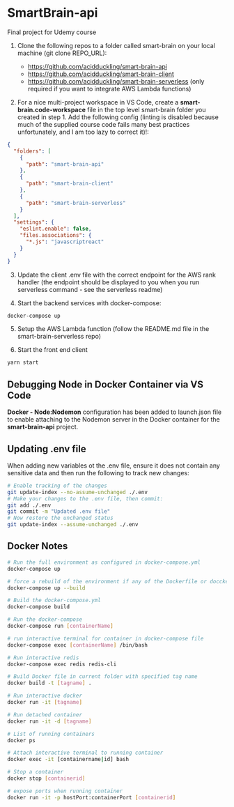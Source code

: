 # SmartBrain-api

Final project for Udemy course

1.  Clone the following repos to a folder called smart-brain on your local machine (git clone REPO_URL):

    - https://github.com/acidduckling/smart-brain-api
    - https://github.com/acidduckling/smart-brain-client
    - https://github.com/acidduckling/smart-brain-serverless (only required if you want to integrate AWS Lambda functions)

2.  For a nice multi-project workspace in VS Code, create a **smart-brain.code-workspace** file in the top level smart-brain folder you created in step 1. Add the following config (linting is disabled because much of the supplied course code fails many best practices unfortunately, and I am too lazy to correct it)!:

```json
{
  "folders": [
    {
      "path": "smart-brain-api"
    },
    {
      "path": "smart-brain-client"
    },
    {
      "path": "smart-brain-serverless"
    }
  ],
  "settings": {
    "eslint.enable": false,
    "files.associations": {
      "*.js": "javascriptreact"
    }
  }
}
```

3.  Update the client .env file with the correct endpoint for the AWS rank handler (the endpoint should be displayed to you when you run serverless command - see the serverless readme)

4.  Start the backend services with docker-compose:

```bash
docker-compose up
```

5.  Setup the AWS Lambda function (follow the README.md file in the smart-brain-serverless repo)

6.  Start the front end client

```bash
yarn start
```

## Debugging Node in Docker Container via VS Code

**Docker - Node:Nodemon** configuration has been added to launch.json file to enable attaching to the Nodemon server in the Docker container for the **smart-brain-api** project.

## Updating .env file

When adding new variables ot the .env file, ensure it does not contain any sensitive data and then run the following to track new changes:

```bash
# Enable tracking of the changes
git update-index --no-assume-unchanged ./.env
# Make your changes to the .env file, then commit:
git add ./.env
git commit -m "Updated .env file"
# Now restore the unchanged status
git update-index --assume-unchanged ./.env
```

## Docker Notes

```bash
# Run the full environment as configured in docker-compose.yml
docker-compose up

# force a rebuild of the environment if any of the Dockerfile or doccker-compose.yml files are updated
docker-compose up --build

# Build the docker-compose.yml
docker-compose build

# Run the docker-compose
docker-compose run [containerName]

# run interactive terminal for container in docker-compose file
docker-compose exec [containerName] /bin/bash

# Run interactive redis
docker-compose exec redis redis-cli

# Build Docker file in current folder with specified tag name
docker build -t [tagname] .

# Run interactive docker
docker run -it [tagname]

# Run detached container
docker run -it -d [tagname]

# List of running containers
docker ps

# Attach interactive terminal to running container
docker exec -it [containername|id] bash

# Stop a container
docker stop [containerid]

# expose ports when running container
docker run -it -p hostPort:containerPort [containerid]
```
